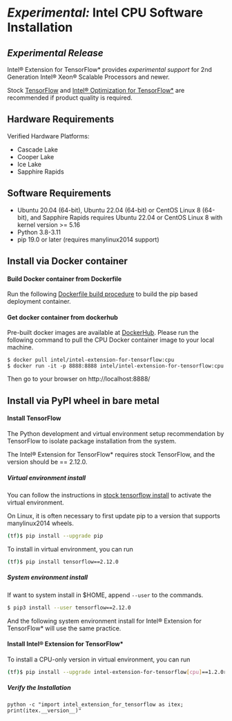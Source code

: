 # *Experimental:* Intel CPU Software Installation 


## *Experimental Release*

Intel® Extension for TensorFlow* provides *experimental support* for 2nd Generation Intel® Xeon® Scalable Processors and newer. 

Stock [TensorFlow](https://pypi.org/project/tensorflow/) and [Intel® Optimization for TensorFlow*](https://pypi.org/project/intel-tensorflow/) are recommended if product quality is required.

## Hardware Requirements

Verified Hardware Platforms:
- Cascade Lake
- Cooper Lake
- Ice Lake
- Sapphire Rapids
 
## Software Requirements

- Ubuntu 20.04 (64-bit), Ubuntu 22.04 (64-bit) or CentOS Linux 8 (64-bit), and Sapphire Rapids requires Ubuntu 22.04 or CentOS Linux 8 with kernel version >= 5.16
- Python 3.8-3.11
- pip 19.0 or later (requires manylinux2014 support)

## Install via Docker container

#### Build Docker container from Dockerfile

Run the following [Dockerfile build procedure](./../../../docker/README.md) to build the pip based deployment container.

#### Get docker container from dockerhub

Pre-built docker images are available at [DockerHub](https://hub.docker.com/r/intel/intel-extension-for-tensorflow/tags).
Please run the following command to pull the CPU Docker container image to your local machine.

```
$ docker pull intel/intel-extension-for-tensorflow:cpu
$ docker run -it -p 8888:8888 intel/intel-extension-for-tensorflow:cpu
```
Then go to your browser on http://localhost:8888/

## Install via PyPI wheel in bare metal

#### Install TensorFlow

The Python development and virtual environment setup recommendation by TensorFlow to isolate package installation from the system.

The Intel® Extension for TensorFlow* requires stock TensorFlow, and the version should be == 2.12.0.


##### Virtual environment install 

You can follow the instructions in [stock tensorflow install](https://www.tensorflow.org/install/pip#step-by-step_instructions) to activate the virtual environment.

On Linux, it is often necessary to first update pip to a version that supports manylinux2014 wheels.
```bash
(tf)$ pip install --upgrade pip
```

To install in virtual environment, you can run 
```bash
(tf)$ pip install tensorflow==2.12.0
```

##### System environment install 
If want to system install in $HOME, append `--user` to the commands.
```bash
$ pip3 install --user tensorflow==2.12.0
``` 
And the following system environment install for Intel® Extension for TensorFlow* will use the same practice. 

#### Install Intel® Extension for TensorFlow*

To install a CPU-only version in virtual environment, you can run

```bash
(tf)$ pip install --upgrade intel-extension-for-tensorflow[cpu]==1.2.0rc0
```

##### Verify the Installation 
```
python -c "import intel_extension_for_tensorflow as itex; print(itex.__version__)"
```
